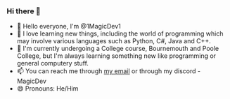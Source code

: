 ### Hi there 👋


- 👋 Hello everyone, I'm @1MagicDev1
- 👀 I love learning new things, including the world of programming which may involve various languages such as Python, C#, Java and C++.
- 🌱 I'm currently undergoing a College course, Bournemouth and Poole College, but I'm always learning something new like programming or general computery stuff.
- 📫 You can reach me through [my email](alexlancing.al@gmail.com) or through my discord - MagicDev
- 😄 Pronouns: He/Him
